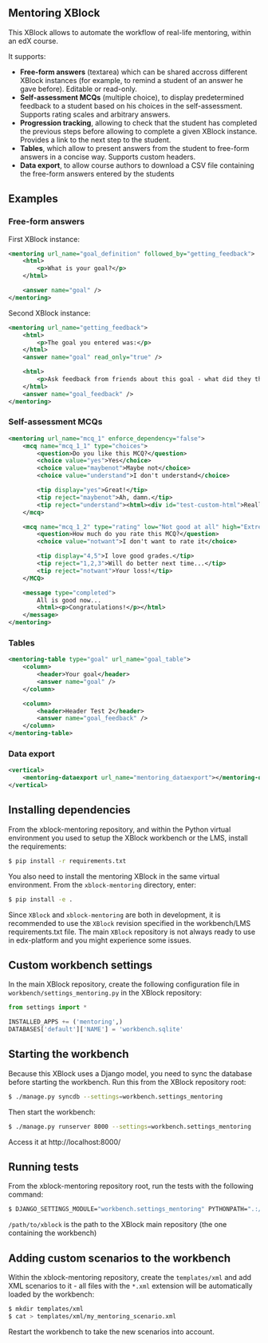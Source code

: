 Mentoring XBlock
----------------

This XBlock allows to automate the workflow of real-life mentoring, within an edX course.

It supports:

* **Free-form answers** (textarea) which can be shared accross different XBlock instances (for example, to remind a student of an answer he gave before). Editable or read-only.
* **Self-assessment MCQs** (multiple choice), to display predetermined feedback to a student based on his choices in the self-assessment. Supports rating scales and arbitrary answers.
* **Progression tracking**, allowing to check that the student has completed the previous steps before allowing to complete a given XBlock instance. Provides a link to the next step to the student.
* **Tables**, which allow to present answers from the student to free-form answers in a concise way. Supports custom headers.
* **Data export**, to allow course authors to download a CSV file containing the free-form answers entered by the students

Examples
--------

### Free-form answers

First XBlock instance:

```xml
<mentoring url_name="goal_definition" followed_by="getting_feedback">
    <html>
        <p>What is your goal?</p>
    </html>

    <answer name="goal" />
</mentoring>
```

Second XBlock instance:

```xml
<mentoring url_name="getting_feedback">
    <html>
        <p>The goal you entered was:</p>
    </html>
    <answer name="goal" read_only="true" />

    <html>
        <p>Ask feedback from friends about this goal - what did they think?</p>
    </html>
    <answer name="goal_feedback" />
</mentoring>
```

### Self-assessment MCQs

```xml
<mentoring url_name="mcq_1" enforce_dependency="false">
    <mcq name="mcq_1_1" type="choices">
        <question>Do you like this MCQ?</question>
        <choice value="yes">Yes</choice>
        <choice value="maybenot">Maybe not</choice>
        <choice value="understand">I don't understand</choice>

        <tip display="yes">Great!</tip>
        <tip reject="maybenot">Ah, damn.</tip>
        <tip reject="understand"><html><div id="test-custom-html">Really?</div></html></tip>
    </mcq>

    <mcq name="mcq_1_2" type="rating" low="Not good at all" high="Extremely good">
        <question>How much do you rate this MCQ?</question>
        <choice value="notwant">I don't want to rate it</choice>

        <tip display="4,5">I love good grades.</tip>
        <tip reject="1,2,3">Will do better next time...</tip>
        <tip reject="notwant">Your loss!</tip>
    </MCQ>

    <message type="completed">
        All is good now...
        <html><p>Congratulations!</p></html>
    </message>
</mentoring>
```

### Tables

```xml
<mentoring-table type="goal" url_name="goal_table">
    <column>
        <header>Your goal</header>
        <answer name="goal" />
    </column>

    <column>
        <header>Header Test 2</header>
        <answer name="goal_feedback" />
    </column>
</mentoring-table>
```

### Data export

```xml
<vertical>
    <mentoring-dataexport url_name="mentoring_dataexport"></mentoring-dataexport>
</vertical>
```

Installing dependencies
-----------------------

From the xblock-mentoring repository, and within the Python virtual environment you used to setup the XBlock
workbench or the LMS, install the requirements:

```bash
$ pip install -r requirements.txt
```

You also need to install the mentoring XBlock in the same virtual environment. From the `xblock-mentoring`
directory, enter:

```bash
$ pip install -e .
```

Since `XBlock` and `xblock-mentoring` are both in development, it is recommended
to use the `XBlock` revision specified in the workbench/LMS requirements.txt
file. The main `XBlock` repository is not always ready to use in edx-platform
and you might experience some issues.

Custom workbench settings
-------------------------

In the main XBlock repository, create the following configuration file in `workbench/settings_mentoring.py`
in the XBlock repository:

```python
from settings import *

INSTALLED_APPS += ('mentoring',)
DATABASES['default']['NAME'] = 'workbench.sqlite'
```

Starting the workbench
----------------------

Because this XBlock uses a Django model, you need to sync the database before starting the workbench. Run this
from the XBlock repository root:

```bash
$ ./manage.py syncdb --settings=workbench.settings_mentoring
```

Then start the workbench:

```bash
$ ./manage.py runserver 8000 --settings=workbench.settings_mentoring
```

Access it at http://localhost:8000/

Running tests
-------------

From the xblock-mentoring repository root, run the tests with the following command:

```bash
$ DJANGO_SETTINGS_MODULE="workbench.settings_mentoring" PYTHONPATH=".:/path/to/xblock" nosetests --with-django
```

`/path/to/xblock` is the path to the XBlock main repository (the one containing the workbench)

Adding custom scenarios to the workbench
----------------------------------------

Within the xblock-mentoring repository, create the `templates/xml` and add XML scenarios to it - all files with
the `*.xml` extension will be automatically loaded by the workbench:

```bash
$ mkdir templates/xml
$ cat > templates/xml/my_mentoring_scenario.xml
```

Restart the workbench to take the new scenarios into account.
